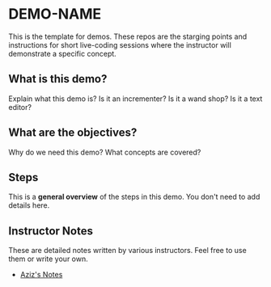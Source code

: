 # DEMO-NAME

This is the template for demos. These repos are the starging points and instructions for short live-coding sessions where the instructor will demonstrate a specific concept.

## What is this demo?

Explain what this demo is? Is it an incrementer? Is it a wand shop? Is it a text editor?  

## What are the objectives?

Why do we need this demo? What concepts are covered?

## Steps

This is a **general overview** of the steps in this demo. You don't need to add details here.

## Instructor Notes

These are detailed notes written by various instructors. Feel free to use them or write your own.

* [Aziz's Notes](https://github.com/JoinCODED/DEMO-Template/blob/main/aziz.md)
